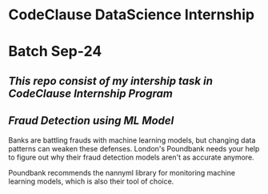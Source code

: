 # CodeClause DataScience Internship

# Batch Sep-24

## ***This repo consist of my intership task in CodeClause Internship Program***

## ***Fraud Detection using ML Model***

Banks are battling frauds with machine learning models, but changing data patterns can weaken these defenses. London's Poundbank needs your help to figure out why their fraud detection models aren't as accurate anymore.

Poundbank recommends the nannyml library for monitoring machine learning models, which is also their tool of choice.
